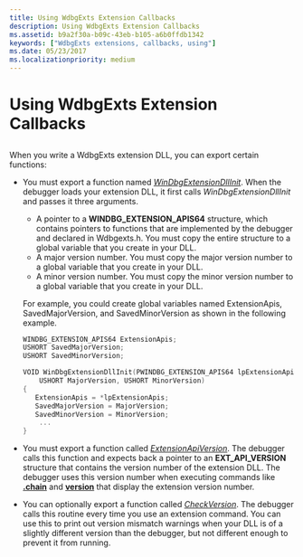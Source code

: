 ```yaml
---
title: Using WdbgExts Extension Callbacks
description: Using WdbgExts Extension Callbacks
ms.assetid: b9a2f30a-b09c-43eb-b105-a6b0ffdb1342
keywords: ["WdbgExts extensions, callbacks, using"]
ms.date: 05/23/2017
ms.localizationpriority: medium
---
```


# Using WdbgExts Extension Callbacks


## <span id="ddk_using_wdbgexts_extension_callbacks_dbwx"></span><span id="DDK_USING_WDBGEXTS_EXTENSION_CALLBACKS_DBWX"></span>


When you write a WdbgExts extension DLL, you can export certain functions:

-   You must export a function named [*WinDbgExtensionDllInit*](/windows-hardware/drivers/ddi/wdbgexts/nc-wdbgexts-pwindbg_extension_dll_init). When the debugger loads your extension DLL, it first calls *WinDbgExtensionDllInit* and passes it three arguments.

    -   A pointer to a **WINDBG\_EXTENSION\_APIS64** structure, which contains pointers to functions that are implemented by the debugger and declared in Wdbgexts.h. You must copy the entire structure to a global variable that you create in your DLL.
    -   A major version number. You must copy the major version number to a global variable that you create in your DLL.
    -   A minor version number. You must copy the minor version number to a global variable that you create in your DLL.

    For example, you could create global variables named ExtensionApis, SavedMajorVersion, and SavedMinorVersion as shown in the following example.

    ```cpp
    WINDBG_EXTENSION_APIS64 ExtensionApis;
    USHORT SavedMajorVersion;
    USHORT SavedMinorVersion;

    VOID WinDbgExtensionDllInit(PWINDBG_EXTENSION_APIS64 lpExtensionApis,
        USHORT MajorVersion, USHORT MinorVersion)
    {
       ExtensionApis = *lpExtensionApis;
       SavedMajorVersion = MajorVersion;
       SavedMinorVersion = MinorVersion;
        ...
    }
    ```

-   You must export a function called [*ExtensionApiVersion*](/windows-hardware/drivers/ddi/wdbgexts/nc-wdbgexts-pwindbg_extension_api_version). The debugger calls this function and expects back a pointer to an **EXT\_API\_VERSION** structure that contains the version number of the extension DLL. The debugger uses this version number when executing commands like [**.chain**](-chain--list-debugger-extensions-.md) and [**version**](version--show-debugger-version-.md) that display the extension version number.

-   You can optionally export a function called [*CheckVersion*](/windows-hardware/drivers/ddi/wdbgexts/nc-wdbgexts-pwindbg_check_version). The debugger calls this routine every time you use an extension command. You can use this to print out version mismatch warnings when your DLL is of a slightly different version than the debugger, but not different enough to prevent it from running.

 

